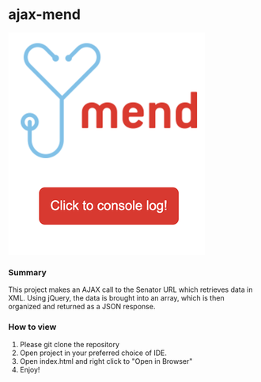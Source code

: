 # ajax-mend

![logo](assets/readme.png) 

### Summary
This project makes an AJAX call to the Senator URL which retrieves data in XML. Using jQuery, the data is brought into an array, which is then organized and returned as a JSON response.

### How to view
1. Please git clone the repository
2. Open project in your preferred choice of IDE.
3. Open index.html and right click to "Open in Browser"
4. Enjoy!
